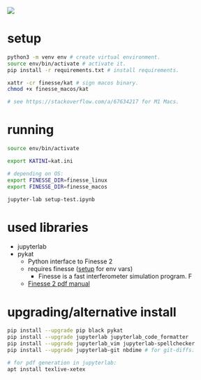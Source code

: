 ![](https://github.com/bmedicke/optical-cavity/blob/2134b36ef828406b8309c86800d338a1c2179ad0/cavity.png?raw=true)

# setup

```sh
python3 -m venv env # create virtual environment.
source env/bin/activate # activate it.
pip install -r requirements.txt # install requirements.

xattr -cr finesse/kat # sign macos binary.
chmod +x finesse_macos/kat

# see https://stackoverflow.com/a/67634217 for M1 Macs.
```

# running

```sh
source env/bin/activate

export KATINI=kat.ini

# depending on OS:
export FINESSE_DIR=finesse_linux
export FINESSE_DIR=finesse_macos

jupyter-lab setup-test.ipynb
```

# used libraries

* jupyterlab
* pykat
  * Python interface to Finesse 2
  * requires finesse ([setup](https://git.ligo.org/finesse/pykat) for env vars)
    * Finesse is a fast interferometer simulation program. F
  * [Finesse 2 pdf manual](http://www.gwoptics.org/finesse/download/manual.pdf)

# upgrading/alternative install

```sh
pip install --upgrade pip black pykat
pip install --upgrade jupyterlab jupyterlab_code_formatter
pip install --upgrade jupyterlab_vim jupyterlab-spellchecker
pip install --upgrade jupyterlab-git nbdime # for git-diffs.

# for pdf generation in jupyterlab:
apt install texlive-xetex
```
